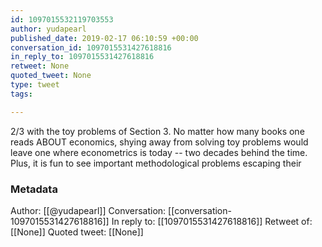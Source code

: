 ```yaml
---
id: 1097015532119703553
author: yudapearl
published_date: 2019-02-17 06:10:59 +00:00
conversation_id: 1097015531427618816
in_reply_to: 1097015531427618816
retweet: None
quoted_tweet: None
type: tweet
tags:

---
```


2/3
with the toy problems of Section 3. No matter how many books one reads ABOUT economics, shying away from solving toy problems would leave one where econometrics is today -- two decades behind the time. Plus, it is fun to see important methodological problems escaping their

### Metadata

Author: [[@yudapearl]]
Conversation: [[conversation-1097015531427618816]]
In reply to: [[1097015531427618816]]
Retweet of: [[None]]
Quoted tweet: [[None]]
